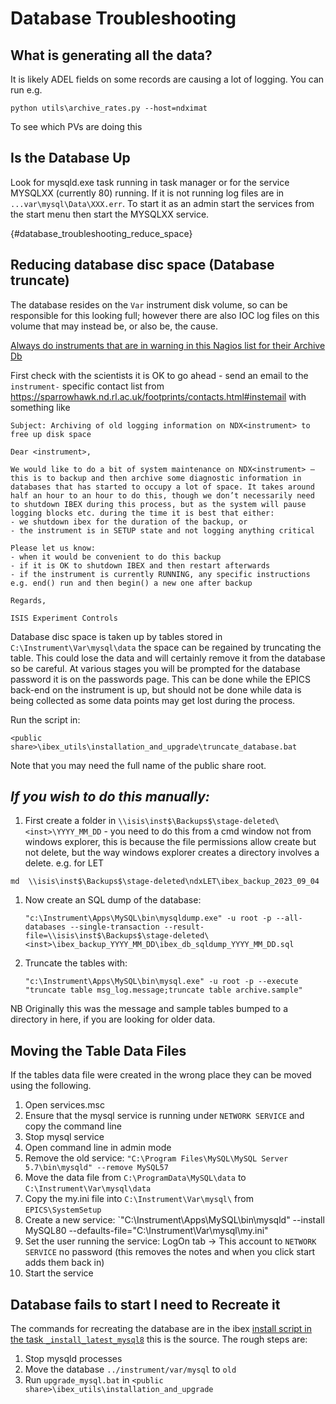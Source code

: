 # Database Troubleshooting

## What is generating all the data?

It is likely ADEL fields on some records are causing a lot of logging. You can run e.g.
```
python utils\archive_rates.py --host=ndximat
```
To see which PVs are doing this

## Is the Database Up

Look for mysqld.exe task running in task manager or for the service MYSQLXX (currently 80) running. If it is not running log files are in `...var\mysql\Data\XXX.err`. To start it as an admin start the services from the start menu then start the MYSQLXX service.

{#database_troubleshooting_reduce_space}
## Reducing database disc space (Database truncate)

The database resides on the `Var` instrument disk volume, so can be responsible for this looking full; however there are also IOC log files on this volume that may instead be, or also be, the cause.

[Always do instruments that are in warning in this Nagios list for their Archive Db](https://control-mon.isis.cclrc.ac.uk/nagios/cgi-bin/status.cgi?servicegroup=mysql_db&style=detail)

First check with the scientists it is OK to go ahead - send an email to the `instrument-` specific contact list from https://sparrowhawk.nd.rl.ac.uk/footprints/contacts.html#instemail with something like
```
Subject: Archiving of old logging information on NDX<instrument> to free up disk space

Dear <instrument>,

We would like to do a bit of system maintenance on NDX<instrument> – this is to backup and then archive some diagnostic information in databases that has started to occupy a lot of space. It takes around half an hour to an hour to do this, though we don’t necessarily need to shutdown IBEX during this process, but as the system will pause logging blocks etc. during the time it is best that either:
- we shutdown ibex for the duration of the backup, or
- the instrument is in SETUP state and not logging anything critical

Please let us know:
- when it would be convenient to do this backup
- if it is OK to shutdown IBEX and then restart afterwards
- if the instrument is currently RUNNING, any specific instructions e.g. end() run and then begin() a new one after backup 

Regards,

ISIS Experiment Controls
```
 
Database disc space is taken up by tables stored in `C:\Instrument\Var\mysql\data` the space can be regained by truncating the table. This could lose the data and will certainly remove it from the database so be careful. At various stages you will be prompted for the database password it is on the passwords page. This can be done while the EPICS back-end on the instrument is up, but should not be done while data is being collected as some data points may get lost during the process.

Run the script in:

```
<public share>\ibex_utils\installation_and_upgrade\truncate_database.bat
```

Note that you may need the full name of the public share root.

## _If you wish to do this manually:_

1. First create a folder in `\\isis\inst$\Backups$\stage-deleted\<inst>\YYYY_MM_DD` - you need to do this from a cmd window not from windows explorer, this is because the file permissions allow create but not delete, but the way windows explorer creates a directory involves a delete. e.g. for LET
```
md  \\isis\inst$\Backups$\stage-deleted\ndxLET\ibex_backup_2023_09_04
```
1. Now create an SQL dump of the database:
    ```
    "c:\Instrument\Apps\MySQL\bin\mysqldump.exe" -u root -p --all-databases --single-transaction --result-file=\\isis\inst$\Backups$\stage-deleted\<inst>\ibex_backup_YYYY_MM_DD\ibex_db_sqldump_YYYY_MM_DD.sql
    ```
1. Truncate the tables with:
    ```
    "c:\Instrument\Apps\MySQL\bin\mysql.exe" -u root -p --execute "truncate table msg_log.message;truncate table archive.sample"
    ```

NB Originally this was the message and sample tables bumped to a directory in here, if you are looking for older data.

## Moving the Table Data Files

If the tables data file were created in the wrong place they can be moved using the following.

1. Open services.msc
1. Ensure that the mysql service is running under `NETWORK SERVICE` and copy the command line
1. Stop mysql service
1. Open command line in admin mode
1. Remove the old service: `"C:\Program Files\MySQL\MySQL Server 5.7\bin\mysqld" --remove MySQL57`
1. Move the data file from `C:\ProgramData\MySQL\data` to `C:\Instrument\Var\mysql\data`
1. Copy the my.ini file into `C:\Instrument\Var\mysql\` from `EPICS\SystemSetup`
1. Create a new service: `"C:\Instrument\Apps\MySQL\bin\mysqld" --install MySQL80 --defaults-file=\"C:\Instrument\Var\mysql\my.ini\"
1. Set the user running the service: LogOn tab -> This account to `NETWORK SERVICE` no password (this removes the notes and when you click start adds them back in)
1. Start the service

## Database fails to start I need to Recreate it

The commands for recreating the database are in the ibex [install script in the task `_install_latest_mysql8`](https://github.com/ISISComputingGroup/ibex_utils/blob/master/installation_and_upgrade/ibex_install_utils/install_tasks.py) this is the source. The rough steps are:

1. Stop mysqld processes
1. Move the database `../instrument/var/mysql` to `old`
1. Run `upgrade_mysql.bat` in `<public share>\ibex_utils\installation_and_upgrade` 

